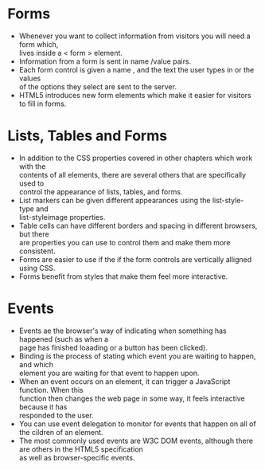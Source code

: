 # Forms  
- Whenever you want to collect information from visitors you will need a form which,  
lives inside a < form > element.  
- Information from a form is sent in name /value pairs.  
- Each form control is given a name , and the text the user types in or the values  
of the options they select are sent to the server.  
- HTML5 introduces new form elements which make it easier for visitors to fill in forms.  

# Lists, Tables and Forms    
- In addition to the CSS properties covered in other chapters which work with the   
contents of all elements, there are several others that are specifically used to  
control the appearance of lists, tables, and forms.  
- List markers can be given different appearances using the list-style-type and  
list-styleimage properties.  
- Table cells can have different borders and spacing in different browsers, but there  
are properties you can use to control them and make them more consistent.  
- Forms are easier to use if the if the form controls are vertically alligned using CSS.   
- Forms benefit from styles that make them feel more interactive.  

# Events  
- Events ae the browser's way of indicating when something has happened (such as when a   
page has finished loaading or a button has been clicked).  
- Binding is the process of stating which event you are waiting to happen, and which   
element you are waiting for that event to happen upon.  
- When an event occurs on an element, it can trigger a JavaScript function. When this  
function then changes the web page in some way, it feels interactive because it has  
responded to the user.  
- You can use event delegation to monitor for events that happen on all of the cildren of an element.    
- The most commonly used events are W3C DOM events, although there are others in the HTML5 specification  
as well as browser-specific events.  
